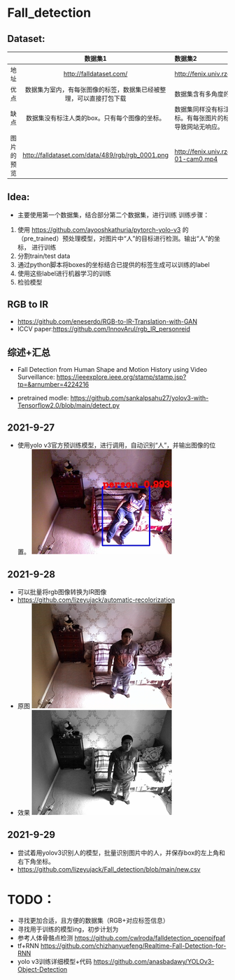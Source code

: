 # Fall_detection
## Dataset:
|  |数据集1 |     数据集2 | Le2i|
| :----- | :--: | :------- |:------- |
| 地址|  http://falldataset.com/ | http://fenix.univ.rzeszow.pl/~mkepski/ds/uf.html |https://pan.baidu.com/s/1m9jMiqIM6mYjtbH1OMwh_Q 提取码：qghr|
| 优点 |  数据集为室内，有每张图像的标签，数据集已经被整理，可以直接打包下载| 数据集含有多角度的图像 |未知|
| 缺点 |  数据集没有标注人类的box。只有每个图像的坐标。  | 数据集同样没有标注人类的box。只有每个图像的坐标。有每张图片的标签。下载不是很方便，批量下载会导致网站无响应。 |无标注|
| 图片的预览|http://falldataset.com/data/489/rgb/rgb_0001.png |http://fenix.univ.rzeszow.pl/~mkepski/ds/data/fall-01-cam0.mp4|无|
## Idea:
- 主要使用第一个数据集，结合部分第二个数据集，进行训练
训练步骤： 
1. 使用 https://github.com/ayooshkathuria/pytorch-yolo-v3 的（pre_trained）预处理模型，对图片中“人”的目标进行检测。输出“人”的坐标，
进行训练
2. 分割train/test data
3. 通过python脚本将boxes的坐标结合已提供的标签生成可以训练的label
4. 使用这些label进行机器学习的训练
5. 检验模型

## RGB to IR
- https://github.com/eneserdo/RGB-to-IR-Translation-with-GAN
- ICCV paper:https://github.com/InnovArul/rgb_IR_personreid

## 综述+汇总
- Fall Detection from Human Shape
and Motion History using Video Surveillance: https://ieeexplore.ieee.org/stamp/stamp.jsp?tp=&arnumber=4224216

- pretrained modle: https://github.com/sankalpsahu27/yolov3-with-Tensorflow2.0/blob/main/detect.py

## 2021-9-27
- 使用yolo v3官方预训练模型，进行调用，自动识别“人”，并输出图像的位置。
![output](https://github.com/lizeyujack/Fall_detection/blob/main/output.jpg)
## 2021-9-28
- 可以批量将rgb图像转换为IR图像
- https://github.com/lizeyujack/automatic-recolorization
- 原图
![pic](https://github.com/lizeyujack/automatic-recolorization/blob/main/output_images/rgb_0001_recolored_ideepcolor-px-grid_256_10.png)
- 效果
![pic](https://github.com/lizeyujack/automatic-recolorization/blob/main/intermediate_representation/rgb_0001.gray.png)

## 2021-9-29
- 尝试着用yolov3识别人的模型，批量识别图片中的人，并保存box的左上角和右下角坐标。
- https://github.com/lizeyujack/Fall_detection/blob/main/new.csv

# TODO：
- 寻找更加合适，且方便的数据集（RGB+对应标签信息）
- 寻找用于训练的模型ing，初步计划为
- 参考人体骨骼点检测 https://github.com/cwlroda/falldetection_openpifpaf
- tf+RNN https://github.com/chizhanyuefeng/Realtime-Fall-Detection-for-RNN
- yolo v3训练详细模型+代码 https://github.com/anasbadawy/YOLOv3-Object-Detection
